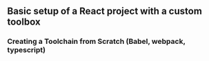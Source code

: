 ## Basic setup of a React project with a custom toolbox

### Creating a Toolchain from Scratch (Babel, webpack, typescript)
